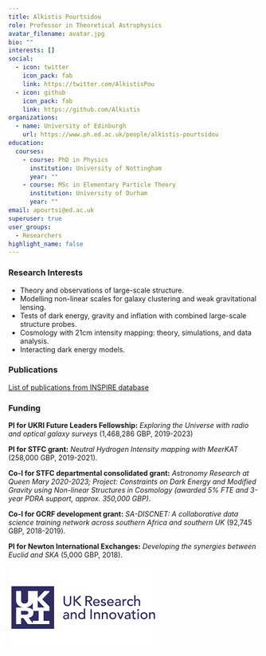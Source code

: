 ```yaml
---
title: Alkistis Pourtsidou
role: Professor in Theoretical Astrophysics
avatar_filename: avatar.jpg
bio: ""
interests: []
social:
  - icon: twitter
    icon_pack: fab
    link: https://twitter.com/AlkistisPou
  - icon: github
    icon_pack: fab
    link: https://github.com/Alkistis
organizations:
  - name: University of Edinburgh
    url: https://www.ph.ed.ac.uk/people/alkistis-pourtsidou
education:
  courses:
    - course: PhD in Physics
      institution: University of Nottingham
      year: ""
    - course: MSc in Elementary Particle Theory
      institution: University of Durham
      year: ""
email: apourtsi@ed.ac.uk
superuser: true
user_groups:
  - Researchers
highlight_name: false
---
```

### Research Interests

* Theory and observations of large-scale structure.
* Modelling non-linear scales for galaxy clustering and weak gravitational lensing.
* Tests of dark energy, gravity and inflation with combined large-scale structure probes.
* Cosmology with 21cm intensity mapping: theory, simulations, and data analysis.
* Interacting dark energy models.

### Publications

[List of publications from INSPIRE database](https://inspirehep.net/literature?sort=mostrecent&size=25&page=1&q=find%20a%20pourtsidou%2C%20alkistis)

### Funding

**PI for UKRI Future Leaders Fellowship:** *Exploring the Universe with radio and optical galaxy surveys* (1,468,286 GBP, 2019-2023)

**PI for STFC grant:** *Neutral Hydrogen Intensity mapping with MeerKAT* (258,000 GBP, 2019-2021).

**Co-I for STFC departmental consolidated grant:** *Astronomy Research at Queen Mary 2020-2023; Project: Constraints on Dark Energy and Modified Gravity using Non-linear Structures in Cosmology (awarded 5% FTE and 3-year PDRA support, approx. 350,000 GBP)*.

**Co-I for GCRF development grant:** *SA-DISCNET: A collaborative data science training network across southern Africa and southern UK* (92,745 GBP, 2018-2019).

**PI for Newton International Exchanges:** *Developing the synergies between Euclid and SKA* (5,000 GBP, 2018).

![](ukrilogo.png)